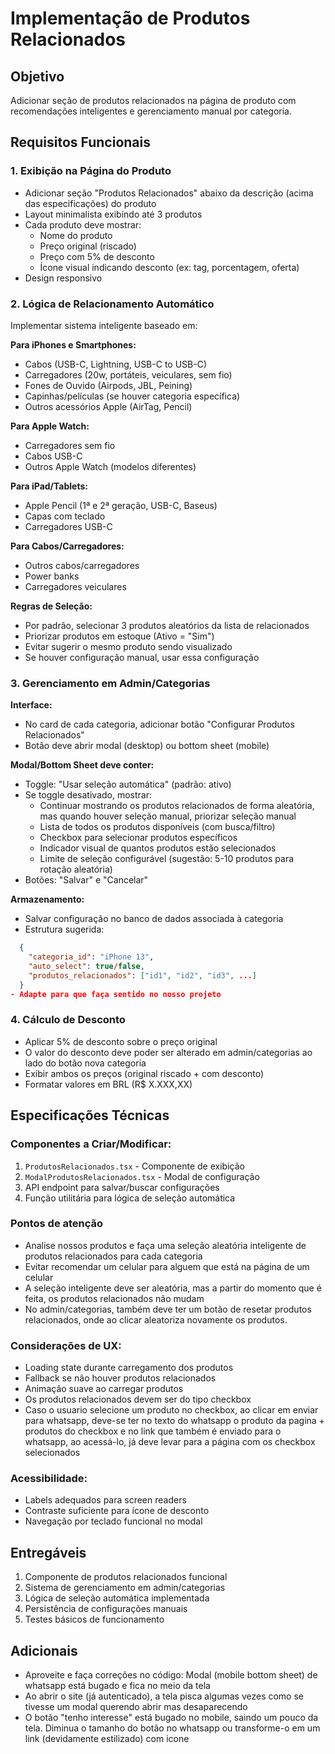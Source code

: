 # Implementação de Produtos Relacionados

## Objetivo

Adicionar seção de produtos relacionados na página de produto com recomendações inteligentes e gerenciamento manual por categoria.

## Requisitos Funcionais

### 1. Exibição na Página do Produto

- Adicionar seção "Produtos Relacionados" abaixo da descrição (acima das especificações) do produto
- Layout minimalista exibindo até 3 produtos
- Cada produto deve mostrar:
  - Nome do produto
  - Preço original (riscado)
  - Preço com 5% de desconto
  - Ícone visual indicando desconto (ex: tag, porcentagem, oferta)
- Design responsivo

### 2. Lógica de Relacionamento Automático

Implementar sistema inteligente baseado em:

**Para iPhones e Smartphones:**

- Cabos (USB-C, Lightning, USB-C to USB-C)
- Carregadores (20w, portáteis, veiculares, sem fio)
- Fones de Ouvido (Airpods, JBL, Peining)
- Capinhas/películas (se houver categoria específica)
- Outros acessórios Apple (AirTag, Pencil)

**Para Apple Watch:**

- Carregadores sem fio
- Cabos USB-C
- Outros Apple Watch (modelos diferentes)

**Para iPad/Tablets:**

- Apple Pencil (1ª e 2ª geração, USB-C, Baseus)
- Capas com teclado
- Carregadores USB-C

**Para Cabos/Carregadores:**

- Outros cabos/carregadores
- Power banks
- Carregadores veiculares

**Regras de Seleção:**

- Por padrão, selecionar 3 produtos aleatórios da lista de relacionados
- Priorizar produtos em estoque (Ativo = "Sim")
- Evitar sugerir o mesmo produto sendo visualizado
- Se houver configuração manual, usar essa configuração

### 3. Gerenciamento em Admin/Categorias

**Interface:**

- No card de cada categoria, adicionar botão "Configurar Produtos Relacionados"
- Botão deve abrir modal (desktop) ou bottom sheet (mobile)

**Modal/Bottom Sheet deve conter:**

- Toggle: "Usar seleção automática" (padrão: ativo)
- Se toggle desativado, mostrar:
  - Continuar mostrando os produtos relacionados de forma aleatória, mas quando houver seleção manual, priorizar seleção manual
  - Lista de todos os produtos disponíveis (com busca/filtro)
  - Checkbox para selecionar produtos específicos
  - Indicador visual de quantos produtos estão selecionados
  - Limite de seleção configurável (sugestão: 5-10 produtos para rotação aleatória)
- Botões: "Salvar" e "Cancelar"

**Armazenamento:**

- Salvar configuração no banco de dados associada à categoria
- Estrutura sugerida:

```json
  {
    "categoria_id": "iPhone 13",
    "auto_select": true/false,
    "produtos_relacionados": ["id1", "id2", "id3", ...]
  }
- Adapte para que faça sentido no nosso projeto
```

### 4. Cálculo de Desconto

- Aplicar 5% de desconto sobre o preço original
- O valor do desconto deve poder ser alterado em admin/categorias ao lado do botão nova categoria
- Exibir ambos os preços (original riscado + com desconto)
- Formatar valores em BRL (R$ X.XXX,XX)

## Especificações Técnicas

### Componentes a Criar/Modificar:

1. `ProdutosRelacionados.tsx` - Componente de exibição
2. `ModalProdutosRelacionados.tsx` - Modal de configuração
3. API endpoint para salvar/buscar configurações
4. Função utilitária para lógica de seleção automática

### Pontos de atenção

- Analise nossos produtos e faça uma seleção aleatória inteligente de produtos relacionados para cada categoria
- Evitar recomendar um celular para alguem que está na página de um celular
- A seleção inteligente deve ser aleatória, mas a partir do momento que é feita, os produtos relacionados não mudam
- No admin/categorias, também deve ter um botão de resetar produtos relacionados, onde ao clicar aleatoriza novamente os produtos.

### Considerações de UX:

- Loading state durante carregamento dos produtos
- Fallback se não houver produtos relacionados
- Animação suave ao carregar produtos
- Os produtos relacionados devem ser do tipo checkbox
- Caso o usuario selecione um produto no checkbox, ao clicar em enviar para whatsapp, deve-se ter no texto do whatsapp o produto da pagina + produtos do checkbox e no link que também é enviado para o whatsapp, ao acessá-lo, já deve levar para a página com os checkbox selecionados

### Acessibilidade:

- Labels adequados para screen readers
- Contraste suficiente para ícone de desconto
- Navegação por teclado funcional no modal

## Entregáveis

1. Componente de produtos relacionados funcional
2. Sistema de gerenciamento em admin/categorias
3. Lógica de seleção automática implementada
4. Persistência de configurações manuais
5. Testes básicos de funcionamento

## Adicionais

- Aproveite e faça correções no código: Modal (mobile bottom sheet) de whatsapp está bugado e fica no meio da tela
- Ao abrir o site (já autenticado), a tela pisca algumas vezes como se tivesse um modal querendo abrir mas desaparecendo
- O botão "tenho interesse" está bugado no mobile, saindo um pouco da tela. Diminua o tamanho do botão no whatsapp ou transforme-o em um link (devidamente estilizado) com icone
